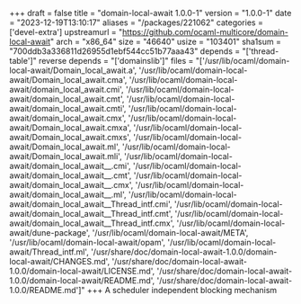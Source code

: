 +++
draft = false
title = "domain-local-await 1.0.0-1"
version = "1.0.0-1"
date = "2023-12-19T13:10:17"
aliases = "/packages/221062"
categories = ['devel-extra']
upstreamurl = "https://github.com/ocaml-multicore/domain-local-await"
arch = "x86_64"
size = "46640"
usize = "103401"
sha1sum = "700ddb3a336811d26955d1ebf544cc51b77aaa43"
depends = "['thread-table']"
reverse depends = "['domainslib']"
files = "['/usr/lib/ocaml/domain-local-await/Domain_local_await.a', '/usr/lib/ocaml/domain-local-await/Domain_local_await.cma', '/usr/lib/ocaml/domain-local-await/domain_local_await.cmi', '/usr/lib/ocaml/domain-local-await/domain_local_await.cmt', '/usr/lib/ocaml/domain-local-await/domain_local_await.cmti', '/usr/lib/ocaml/domain-local-await/domain_local_await.cmx', '/usr/lib/ocaml/domain-local-await/Domain_local_await.cmxa', '/usr/lib/ocaml/domain-local-await/Domain_local_await.cmxs', '/usr/lib/ocaml/domain-local-await/Domain_local_await.ml', '/usr/lib/ocaml/domain-local-await/Domain_local_await.mli', '/usr/lib/ocaml/domain-local-await/domain_local_await__.cmi', '/usr/lib/ocaml/domain-local-await/domain_local_await__.cmt', '/usr/lib/ocaml/domain-local-await/domain_local_await__.cmx', '/usr/lib/ocaml/domain-local-await/domain_local_await__.ml', '/usr/lib/ocaml/domain-local-await/domain_local_await__Thread_intf.cmi', '/usr/lib/ocaml/domain-local-await/domain_local_await__Thread_intf.cmt', '/usr/lib/ocaml/domain-local-await/domain_local_await__Thread_intf.cmx', '/usr/lib/ocaml/domain-local-await/dune-package', '/usr/lib/ocaml/domain-local-await/META', '/usr/lib/ocaml/domain-local-await/opam', '/usr/lib/ocaml/domain-local-await/Thread_intf.ml', '/usr/share/doc/domain-local-await-1.0.0/domain-local-await/CHANGES.md', '/usr/share/doc/domain-local-await-1.0.0/domain-local-await/LICENSE.md', '/usr/share/doc/domain-local-await-1.0.0/domain-local-await/README.md', '/usr/share/doc/domain-local-await-1.0.0/README.md']"
+++
A scheduler independent blocking mechanism